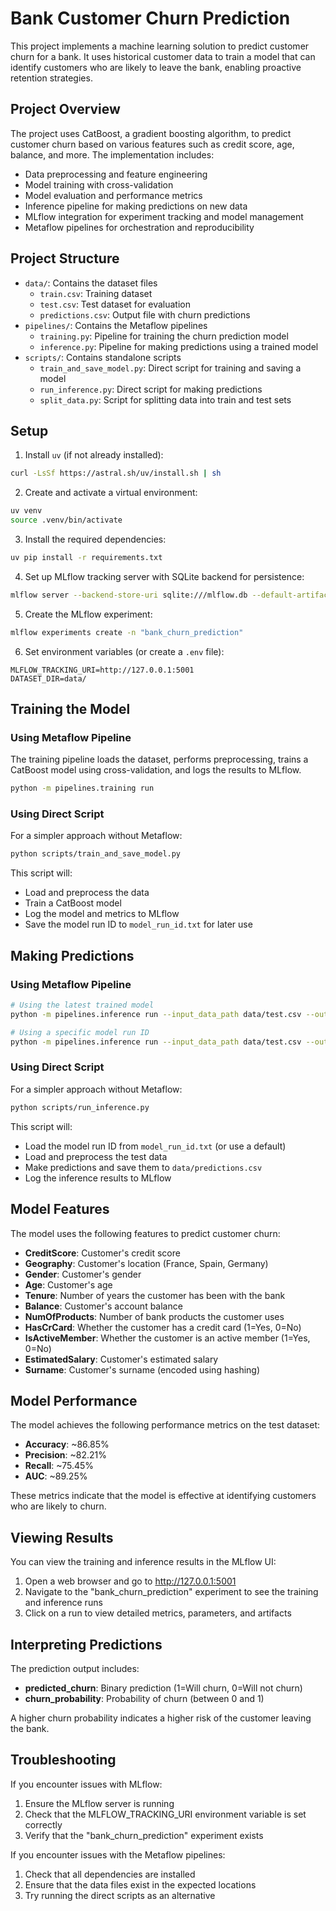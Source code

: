# Bank Customer Churn Prediction

This project implements a machine learning solution to predict customer churn for a bank. It uses historical customer data to train a model that can identify customers who are likely to leave the bank, enabling proactive retention strategies.

## Project Overview

The project uses CatBoost, a gradient boosting algorithm, to predict customer churn based on various features such as credit score, age, balance, and more. The implementation includes:

- Data preprocessing and feature engineering
- Model training with cross-validation
- Model evaluation and performance metrics
- Inference pipeline for making predictions on new data
- MLflow integration for experiment tracking and model management
- Metaflow pipelines for orchestration and reproducibility

## Project Structure

- `data/`: Contains the dataset files
  - `train.csv`: Training dataset
  - `test.csv`: Test dataset for evaluation
  - `predictions.csv`: Output file with churn predictions
- `pipelines/`: Contains the Metaflow pipelines
  - `training.py`: Pipeline for training the churn prediction model
  - `inference.py`: Pipeline for making predictions using a trained model
- `scripts/`: Contains standalone scripts
  - `train_and_save_model.py`: Direct script for training and saving a model
  - `run_inference.py`: Direct script for making predictions
  - `split_data.py`: Script for splitting data into train and test sets

## Setup

1. Install `uv` (if not already installed):
```bash
curl -LsSf https://astral.sh/uv/install.sh | sh
```

2. Create and activate a virtual environment:
```bash
uv venv
source .venv/bin/activate
```

3. Install the required dependencies:
```bash
uv pip install -r requirements.txt
```

4. Set up MLflow tracking server with SQLite backend for persistence:
```bash
mlflow server --backend-store-uri sqlite:///mlflow.db --default-artifact-root ./mlruns --host 127.0.0.1 --port 5001
```

5. Create the MLflow experiment:
```bash
mlflow experiments create -n "bank_churn_prediction"
```

6. Set environment variables (or create a `.env` file):
```
MLFLOW_TRACKING_URI=http://127.0.0.1:5001
DATASET_DIR=data/
```


## Training the Model

### Using Metaflow Pipeline

The training pipeline loads the dataset, performs preprocessing, trains a CatBoost model using cross-validation, and logs the results to MLflow.

```bash
python -m pipelines.training run
```

### Using Direct Script

For a simpler approach without Metaflow:

```bash
python scripts/train_and_save_model.py
```

This script will:
- Load and preprocess the data
- Train a CatBoost model
- Log the model and metrics to MLflow
- Save the model run ID to `model_run_id.txt` for later use

## Making Predictions

### Using Metaflow Pipeline

```bash
# Using the latest trained model
python -m pipelines.inference run --input_data_path data/test.csv --output_data_path data/metaflow_predictions.csv

# Using a specific model run ID
python -m pipelines.inference run --input_data_path data/test.csv --output_data_path data/metaflow_predictions.csv --model_run_id YOUR_MLFLOW_RUN_ID
```

### Using Direct Script

For a simpler approach without Metaflow:

```bash
python scripts/run_inference.py
```

This script will:
- Load the model run ID from `model_run_id.txt` (or use a default)
- Load and preprocess the test data
- Make predictions and save them to `data/predictions.csv`
- Log the inference results to MLflow

## Model Features

The model uses the following features to predict customer churn:

- **CreditScore**: Customer's credit score
- **Geography**: Customer's location (France, Spain, Germany)
- **Gender**: Customer's gender
- **Age**: Customer's age
- **Tenure**: Number of years the customer has been with the bank
- **Balance**: Customer's account balance
- **NumOfProducts**: Number of bank products the customer uses
- **HasCrCard**: Whether the customer has a credit card (1=Yes, 0=No)
- **IsActiveMember**: Whether the customer is an active member (1=Yes, 0=No)
- **EstimatedSalary**: Customer's estimated salary
- **Surname**: Customer's surname (encoded using hashing)

## Model Performance

The model achieves the following performance metrics on the test dataset:

- **Accuracy**: ~86.85%
- **Precision**: ~82.21%
- **Recall**: ~75.45%
- **AUC**: ~89.25%

These metrics indicate that the model is effective at identifying customers who are likely to churn.

## Viewing Results

You can view the training and inference results in the MLflow UI:

1. Open a web browser and go to http://127.0.0.1:5001
2. Navigate to the "bank_churn_prediction" experiment to see the training and inference runs
3. Click on a run to view detailed metrics, parameters, and artifacts

## Interpreting Predictions

The prediction output includes:

- **predicted_churn**: Binary prediction (1=Will churn, 0=Will not churn)
- **churn_probability**: Probability of churn (between 0 and 1)

A higher churn probability indicates a higher risk of the customer leaving the bank.

## Troubleshooting

If you encounter issues with MLflow:

1. Ensure the MLflow server is running
2. Check that the MLFLOW_TRACKING_URI environment variable is set correctly
3. Verify that the "bank_churn_prediction" experiment exists

If you encounter issues with the Metaflow pipelines:

1. Check that all dependencies are installed
2. Ensure that the data files exist in the expected locations
3. Try running the direct scripts as an alternative


